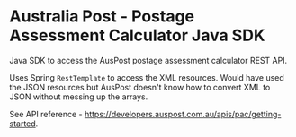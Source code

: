 # Australia Post - Postage Assessment Calculator Java SDK

Java SDK to access the AusPost postage assessment calculator REST API.

Uses Spring `RestTemplate` to access the XML resources. Would have used the JSON resources but AusPost doesn't know how
to convert XML to JSON without messing up the arrays.

See API reference - https://developers.auspost.com.au/apis/pac/getting-started.
